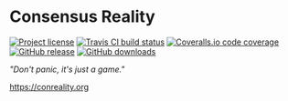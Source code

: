 Consensus Reality
=================

[![Project license](https://img.shields.io/badge/license-Public%20Domain-blue.svg)](https://unlicense.org/)
[![Travis CI build status](https://img.shields.io/travis/conreality/conreality/master.svg)](https://travis-ci.org/conreality/conreality)
[![Coveralls.io code coverage](https://img.shields.io/coveralls/conreality/conreality/master.svg)](https://coveralls.io/github/conreality/conreality)
[![GitHub release](https://img.shields.io/github/release/conreality/conreality.svg)](https://github.com/conreality/conreality/releases)
[![GitHub downloads](https://img.shields.io/github/downloads/conreality/conreality/total.svg)](https://github.com/conreality/conreality/releases)

*"Don't panic, it's just a game."*

https://conreality.org

